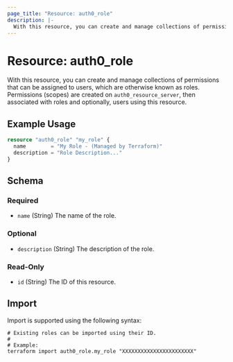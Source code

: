 ```yaml
---
page_title: "Resource: auth0_role"
description: |-
  With this resource, you can create and manage collections of permissions that can be assigned to users, which are otherwise known as roles. Permissions (scopes) are created on auth0_resource_server, then associated with roles and optionally, users using this resource.
---
```


# Resource: auth0_role

With this resource, you can create and manage collections of permissions that can be assigned to users, which are otherwise known as roles. Permissions (scopes) are created on `auth0_resource_server`, then associated with roles and optionally, users using this resource.

## Example Usage

```terraform
resource "auth0_role" "my_role" {
  name        = "My Role - (Managed by Terraform)"
  description = "Role Description..."
}
```

<!-- schema generated by tfplugindocs -->
## Schema

### Required

- `name` (String) The name of the role.

### Optional

- `description` (String) The description of the role.

### Read-Only

- `id` (String) The ID of this resource.

## Import

Import is supported using the following syntax:

```shell
# Existing roles can be imported using their ID.
#
# Example:
terraform import auth0_role.my_role "XXXXXXXXXXXXXXXXXXXXXXX"
```
